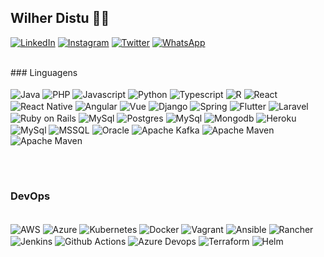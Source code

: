 ## Wilher Distu 🧑‍💻

[![LinkedIn](https://img.shields.io/badge/LinkedIn-0077B5?style=for-the-badge&logo=linkedin&logoColor=white)](https://www.linkedin.com/in/wilher-lima/)
[![Instagram](https://img.shields.io/badge/Instagram-E4405F?style=for-the-badge&logo=instagram&logoColor=white)](http://instagram.com/wilherdistu)
[![Twitter](https://img.shields.io/badge/Twitter-1DA1F2?style=for-the-badge&logo=twitter&logoColor=white)](http://twitter.com/wilherdistu)
[![WhatsApp](https://img.shields.io/badge/Gmail-D14836?style=for-the-badge&logo=gmail&logoColor=white)](mailto:wilherlt@gmail.com)


<!-- [![WhatsApp](https://img.shields.io/badge/WhatsApp-25D366?style=for-the-badge&logo=whatsapp&logoColor=white)](http://api.whatsapp.com/send?phone=55619882762129) -->

<!-- ![Anurag's GitHub stats](https://github-readme-stats.vercel.app/api?username=distu&show_icons=true&theme=dark) -->
<br/>
### Linguagens

<div style="display: inline_block"><br/>
    <img align="center" alt="Java" src="https://img.shields.io/badge/Java-ED8B00?style=for-the-badge&logo=java&logoColor=white" />
    <img align="center" alt="PHP" src="https://img.shields.io/badge/PHP-777BB4?style=for-the-badge&logo=php&logoColor=white" />
    <img align="center" alt="Javascript" src="https://img.shields.io/badge/JavaScript-F7DF1E?style=for-the-badge&logo=javascript&logoColor=black" />
    <img align="center" alt="Python" src="https://img.shields.io/badge/Python-3776AB?style=for-the-badge&logo=python&logoColor=white" />
    <img align="center" alt="Typescript" src="https://img.shields.io/badge/TypeScript-007ACC?style=for-the-badge&logo=typescript&logoColor=white" />
    <img align="center" alt="R" src="https://img.shields.io/badge/R-276DC3?style=for-the-badge&logo=r&logoColor=white" />
    <img align="center" alt="React" src="https://img.shields.io/badge/React-20232A?style=for-the-badge&logo=react&logoColor=61DAFB" />
    <img align="center" alt="React Native" src="https://img.shields.io/badge/React_Native-20232A?style=for-the-badge&logo=react&logoColor=61DAFB" />
    <img align="center" alt="Angular" src="https://img.shields.io/badge/Angular-DD0031?style=for-the-badge&logo=angular&logoColor=white" />
    <img align="center" alt="Vue" src="https://img.shields.io/badge/Vue.js-35495E?style=for-the-badge&logo=vue.js&logoColor=4FC08D" />
    <img align="center" alt="Django" src="https://img.shields.io/badge/Django-092E20?style=for-the-badge&logo=django&logoColor=white" />
    <img align="center" alt="Spring" src="https://img.shields.io/badge/Spring-6DB33F?style=for-the-badge&logo=spring&logoColor=white" />
    <img align="center" alt="Flutter" src="https://img.shields.io/badge/Flutter-02569B?style=for-the-badge&logo=flutter&logoColor=white" />
    <img align="center" alt="Laravel" src="https://img.shields.io/badge/Laravel-FF2D20?style=for-the-badge&logo=laravel&logoColor=white" />
    <img align="center" alt="Ruby on Rails" src="https://img.shields.io/badge/Ruby_on_Rails-CC0000?style=for-the-badge&logo=ruby-on-rails&logoColor=white" />
    <img align="center" alt="MySql" src="https://img.shields.io/badge/MySQL-00000F?style=for-the-badge&logo=mysql&logoColor=white" />
    <img align="center" alt="Postgres" src="https://img.shields.io/badge/PostgreSQL-316192?style=for-the-badge&logo=postgresql&logoColor=white" />
    <img align="center" alt="MySql" src="https://img.shields.io/badge/MySQL-00000F?style=for-the-badge&logo=mysql&logoColor=white" />
    <img align="center" alt="Mongodb" src="https://img.shields.io/badge/MongoDB-4EA94B?style=for-the-badge&logo=mongodb&logoColor=white" />
    <img align="center" alt="Heroku" src="https://img.shields.io/badge/Heroku-430098?style=for-the-badge&logo=heroku&logoColor=white" />
    <img align="center" alt="MySql" src="https://img.shields.io/badge/MySQL-00000F?style=for-the-badge&logo=mysql&logoColor=white" />
    <img align="center" alt="MSSQL" src="https://img.shields.io/badge/Microsoft_SQL_Server-CC2927?style=for-the-badge&logo=microsoft-sql-server&logoColor=white" />
    <img align="center" alt="Oracle" src="https://img.shields.io/badge/Oracle-F80000?style=for-the-badge&logo=oracle&logoColor=black" />
    <img align="center" alt="Apache Kafka" src="https://img.shields.io/badge/Apache_Kafka-231F20?style=for-the-badge&logo=apache-kafka&logoColor=white" />
    <img align="center" alt="Apache Maven" src="https://img.shields.io/badge/apache_maven-C71A36?style=for-the-badge&logo=apachemaven&logoColor=white" />
    <img align="center" alt="Apache Maven" src="https://img.shields.io/badge/redis-CC0000.svg?&style=for-the-badge&logo=redis&logoColor=white" />
</div>

<br/><br/>
### DevOps

<div style="display: inline_block"><br/>
    <img align="center" alt="AWS" src="https://img.shields.io/badge/Amazon_AWS-232F3E?style=for-the-badge&logo=amazon-aws&logoColor=white" />
    <img align="center" alt="Azure" src="https://img.shields.io/badge/Microsoft_Azure-0089D6?style=for-the-badge&logo=microsoft-azure&logoColor=white" />
    <img align="center" alt="Kubernetes" src="https://img.shields.io/badge/kubernetes-326ce5.svg?&style=for-the-badge&logo=kubernetes&logoColor=white" />
    <img align="center" alt="Docker" src="https://img.shields.io/badge/Docker-2CA5E0?style=for-the-badge&logo=docker&logoColor=white" />
    <img align="center" alt="Vagrant" src="https://img.shields.io/badge/Vagrant-1868F2?style=for-the-badge&logo=Vagrant&logoColor=white" />
    <img align="center" alt="Ansible" src="https://img.shields.io/badge/Ansible-000000?style=for-the-badge&logo=ansible&logoColor=white" />
    <img align="center" alt="Rancher" src="https://img.shields.io/badge/Rancher-0075A8?style=for-the-badge&logo=rancher&logoColor=white" />
    <img align="center" alt="Jenkins" src="https://img.shields.io/badge/Jenkins-D24939?style=for-the-badge&logo=Jenkins&logoColor=white" />
    <img align="center" alt="Github Actions" src="https://img.shields.io/badge/GitHub_Actions-2088FF?style=for-the-badge&logo=github-actions&logoColor=white" />
    <img align="center" alt="Azure Devops" src="https://img.shields.io/badge/Azure_DevOps-0078D7?style=for-the-badge&logo=azure-devops&logoColor=white" />
    <img align="center" alt="Terraform" src="https://img.shields.io/badge/Terraform-7B42BC?style=for-the-badge&logo=terraform&logoColor=white" />
    <img align="center" alt="Helm" src="https://img.shields.io/badge/Helm-0F1689?style=for-the-badge&logo=Helm&labelColor=0F1689" />
</div>

